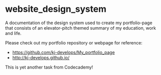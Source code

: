 # website_design_system

A documentation of the design system used to create my portfolio-page that consists of an elevator-pitch themed summary of my education, work and life. 

Please check out my portfolio repository or webpage for reference:

- https://github.com/kj-develops/My_portfolio_page
- http://kj-develops.github.io/

This is yet another task from Codecademy!
